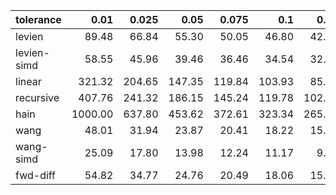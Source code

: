 | tolerance    |   0.01 |   0.025 |   0.05 |   0.075 |   0.1 |   0.15 |   0.2 |   0.25 |   0.5 |   1 |
|--------------| ------:| ------:| ------:| ------:| ------:| ------:| ------:| ------:| ------:| ------:|
|levien        | 89.48 | 66.84 | 55.30 | 50.05 | 46.80 | 42.45 | 39.76 | 37.91 | 33.18 | 29.09 |
|levien-simd   | 58.55 | 45.96 | 39.46 | 36.46 | 34.54 | 32.12 | 30.55 | 29.53 | 26.28 | 23.19 |
|linear        | 321.32 | 204.65 | 147.35 | 119.84 | 103.93 | 85.96 | 74.48 | 66.15 | 47.33 | 33.57 |
|recursive     | 407.76 | 241.32 | 186.15 | 145.24 | 119.78 | 102.69 | 92.08 | 81.48 | 53.09 | 39.86 |
|hain          | 1000.00 | 637.80 | 453.62 | 372.61 | 323.34 | 265.82 | 230.89 | 207.42 | 148.52 | 107.75 |
|wang          | 48.01 | 31.94 | 23.87 | 20.41 | 18.22 | 15.49 | 13.97 | 12.86 | 9.94 | 7.79 |
|wang-simd     | 25.09 | 17.80 | 13.98 | 12.24 | 11.17 | 9.82 | 8.87 | 8.17 | 6.39 | 4.79 |
|fwd-diff      | 54.82 | 34.77 | 24.76 | 20.49 | 18.06 | 15.40 | 13.76 | 12.61 | 9.71 | 7.59 |
